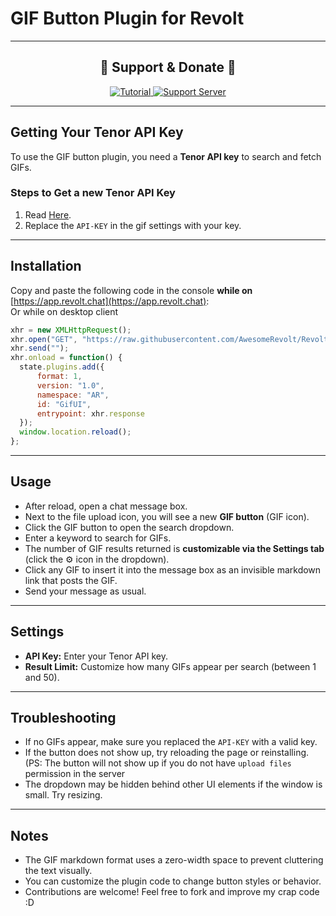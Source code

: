 
# GIF Button Plugin for Revolt

---

<div align="center">

## 💖 Support & Donate 💖

<a href="https://www.youtube.com/watch?v=7W0EDwojfIc">
  <img src="https://img.shields.io/badge/YouTube-red?style=for-the-badge&logo=youtube&logoColor=white" alt="Tutorial" />
</a>
<a href="https://rvlt.gg/hw1sDfMY">
  <img src="https://img.shields.io/badge/Support%20Server-Join%20Now-9b59b6?style=for-the-badge" alt="Support Server" />
</a>  

</div>

---


## Getting Your Tenor API Key

To use the GIF button plugin, you need a **Tenor API key** to search and fetch GIFs.

### Steps to Get a new Tenor API Key

1. Read [Here](https://developers.google.com/tenor/guides/quickstart).  
2. Replace the `API-KEY` in the gif settings with your key.

---

## Installation

Copy and paste the following code in the console **while on** [https://app.revolt.chat](https://app.revolt.chat):  
Or while on desktop client

```js
xhr = new XMLHttpRequest();
xhr.open("GET", "https://raw.githubusercontent.com/AwesomeRevolt/RevoltPlugins/refs/heads/main/Gifs/tenorgifs.js");
xhr.send("");
xhr.onload = function() {
  state.plugins.add({
      format: 1,
      version: "1.0",
      namespace: "AR",
      id: "GifUI",
      entrypoint: xhr.response
  });
  window.location.reload();
};
```

---

## Usage

- After reload, open a chat message box.  
- Next to the file upload icon, you will see a new **GIF button** (GIF icon).  
- Click the GIF button to open the search dropdown.  
- Enter a keyword to search for GIFs.  
- The number of GIF results returned is **customizable via the Settings tab** (click the ⚙️ icon in the dropdown).  
- Click any GIF to insert it into the message box as an invisible markdown link that posts the GIF.  
- Send your message as usual.

---

## Settings

- **API Key:** Enter your Tenor API key.  
- **Result Limit:** Customize how many GIFs appear per search (between 1 and 50).  

---

## Troubleshooting

- If no GIFs appear, make sure you replaced the `API-KEY` with a valid key.  
- If the button does not show up, try reloading the page or reinstalling. (PS: The button will not show up if you do not have `upload files` permission in the server  
- The dropdown may be hidden behind other UI elements if the window is small. Try resizing.

---

## Notes

- The GIF markdown format uses a zero-width space to prevent cluttering the text visually.  
- You can customize the plugin code to change button styles or behavior.  
- Contributions are welcome! Feel free to fork and improve my crap code :D
